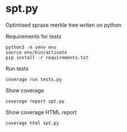 # spt.py

Optimised sprase merkle tree writen on python

Requirements for tests

```
python3 -m venv env
source env/bin/activate
pip install -r requirements.txt
```

Run tests

```
coverage run tests.py
```

Show coverage

```
coverage report spt.py 
```

Show coverage HTML report

```
coverage html spt.py
```